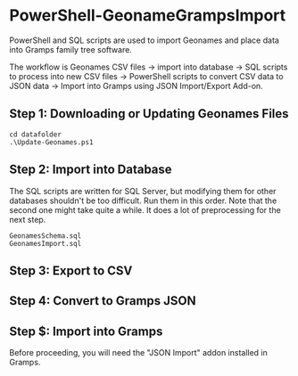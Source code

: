 # PowerShell-GeonameGrampsImport
PowerShell and SQL scripts are used to import Geonames and place data into Gramps family tree software.

The workflow is Geonames CSV files -> import into database -> SQL scripts to process into new CSV files -> PowerShell scripts to convert CSV data to JSON data -> Import into Gramps using JSON Import/Export Add-on.


## Step 1: Downloading or Updating Geonames Files
```
cd datafolder
.\Update-Geonames.ps1
```


## Step 2: Import into Database
The SQL scripts are written for SQL Server, but modifying them for other databases shouldn't be too difficult.
Run them in this order. Note that the second one might take quite a while. It does a lot of preprocessing for the next step.
```
GeonamesSchema.sql
GeonamesImport.sql
```


## Step 3: Export to CSV


## Step 4: Convert to Gramps JSON


## Step $: Import into Gramps
Before proceeding, you will need the "JSON Import" addon installed in Gramps.
